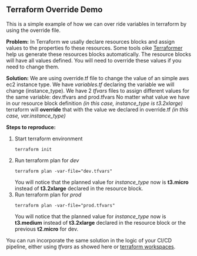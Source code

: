 ## Terraform Override Demo 
This is a simple example of how we can over ride variables in terraform by using the override file.

**Problem:** In Terraform we usally declare resources blocks and assign values to the properties fo these resources. Some tools oike [Terraformer](https://github.com/GoogleCloudPlatform/terraformer) help us generate these resources blocks automatically. The resource blocks will have all values defined. You will need to override these values if you need to change them.

**Solution:** We are using override.tf file to change the value of an simple aws ec2 instance type. We have *variables.tf* declaring the variable we will change (instance_type). We have 2 *tfvars* files to assign different values for the same variable: dev.tfvars and prod.tfvars No matter what value we have in our resource block definition *(in this case, instance_type is t3.2xlarge)* terraform will **override** that with the value we declared in override.tf *(in this case, var.instance_type)*

**Steps to reproduce:**  
1. Start terraform environment
    ```
    terraform init
    ```
2. Run terraform plan for *dev*
    ```
    terraform plan -var-file="dev.tfvars"
    ```
    You will notice that the planned value for *instance_type* now is **t3.micro** instead of **t3.2xlarge** declared in the resource block.
3. Run terraform plan for *prod*
    ```
    terraform plan -var-file="prod.tfvars"
    ```
    You will notice that the planned value for *instance_type* now is **t3.medium** instead of **t3.2xlarge** declared in the resource block or the previous **t2.micro** for dev.

You can run incorporate the same solution in the logic of your CI/CD pipeline, either using *tfvars* as showed here or [terraform workspaces](https://www.terraform.io/docs/cloud/workspaces/index.html).